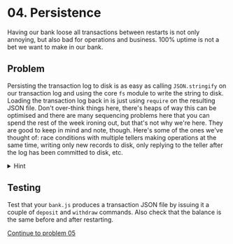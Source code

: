 # 04. Persistence

Having our bank loose all transactions between restarts is not only annoying,
but also bad for operations and business. 100% uptime is not a bet we want to
make in our bank.

## Problem

Persisting the transaction log to disk is as easy as calling `JSON.stringify` on
our transaction log and using the core `fs` module to write the string to disk.
Loading the transaction log back in is just using `require` on the resulting
JSON file. Don't over-think things here, there's heaps of way this can be
optimised and there are many sequencing problems here that you can spend the
rest of the week ironing out, but that's not why we're here. They are good to
keep in mind and note, though. Here's some of the ones we've thought of: race
conditions with multiple tellers making operations at the same time, writing
only new records to disk, only replying to the teller after the log has been
committed to disk, etc.

<details>
  <summary>Hint</summary>

You can take advantage of the 2nd argument of
`JSON.stringify(obj, null, indent)` to get pretty printing of your JSON file.
This will make debugging and some of the following exercises easier.
</details>

## Testing

Test that your `bank.js` produces a transaction JSON file by issuing it a couple
of `deposit` and `withdraw` commands. Also check that the balance is the same
before and after restarting. 

[Continue to problem 05](05.md)
